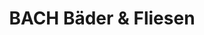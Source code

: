 ---
title: "BACH Bäder & Fliesen"
url: /goettingen/bach-baeder-und-fliesen-florenz-sartorius-strasse/
shop: Baumarkt
---